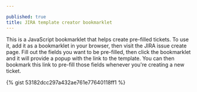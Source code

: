 ```yaml
---

published: true
title: JIRA template creator bookmarklet
---
```

This is a JavaScript bookmarklet that helps create pre-filled tickets. To use it, add it as a bookmarklet in your browser, then visit the JIRA issue create page. Fill out the fields you want to be pre-filled, then click the bookmarklet and it will provide a popup with the link to the template. You can then bookmark this link to pre-fill those fields whenever you're creating a new ticket.

{% gist 53182dcc297a432ae761e77640118ff1 %}

